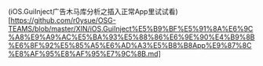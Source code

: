 (iOS.GuiInject广告木马库分析之插入正常App里试试看)[https://github.com/r0ysue/OSG-TEAMS/blob/master/XIN/iOS.GuiInject%E5%B9%BF%E5%91%8A%E6%9C%A8%E9%A9%AC%E5%BA%93%E5%88%86%E6%9E%90%E4%B9%8B%E6%8F%92%E5%85%A5%E6%AD%A3%E5%B8%B8App%E9%87%8C%E8%AF%95%E8%AF%95%E7%9C%8B.md]
